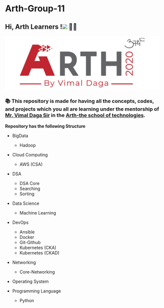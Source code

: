 # Arth-Group-11

## Hi, Arth Learners !<img src="https://github.com/TheDudeThatCode/TheDudeThatCode/blob/master/Assets/Hi.gif" width="29px"> 👨‍🎓


<img src="https://github.com/hackcoderr/images/blob/master/logo.png"  alt="Arth logo"> 

### :books: This repository is made for having all the concepts, codes, and projects which you all are learning under the mentorship of [Mr. Vimal Daga Sir](https://www.linkedin.com/in/vimaldaga/) in the [Arth-the school of technologies](https://rightarth.com/).

**Repository has the following Structure**       
 * BigData
	 * Hadoop
  
* Cloud Computing
	 * AWS (CSA)
	  	
* DSA
	 * DSA Core
	 * Searching
  * Sorting
  
* Data Science
	 * Machine Learning
  
* DevOps
	 * Ansible
	 * Docker
  * Git-Github
  * Kubernetes (CKA)
  * Kubernetes (CKAD)
  
* Networking
	 * Core-Networking
  
* Operating System

* Programming Language
	 * Python
	 
	  	
	  	
	  	
	  	
	  
	  	
 

